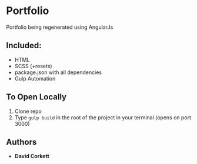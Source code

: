 # Portfolio

Portfolio being regenerated using AngularJs

## Included:

* HTML
* SCSS (+resets)
* package.json with all dependencies
* Gulp Automation

## To Open Locally
1. Clone repo
2.  Type `gulp build` in the root of the project in your terminal (opens on port 3000)

## Authors

* **David Corkett**


